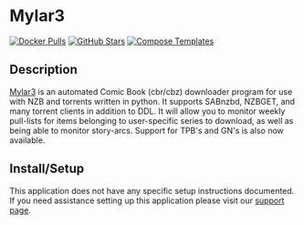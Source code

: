 # Mylar3

[![Docker Pulls](https://img.shields.io/docker/pulls/linuxserver/mylar3?style=flat-square&color=607D8B&label=docker%20pulls&logo=docker)](https://hub.docker.com/r/linuxserver/mylar3)
[![GitHub Stars](https://img.shields.io/github/stars/linuxserver/docker-mylar3?style=flat-square&color=607D8B&label=github%20stars&logo=github)](https://github.com/linuxserver/docker-mylar3)
[![Compose Templates](https://img.shields.io/static/v1?style=flat-square&color=607D8B&label=compose&message=templates)](https://github.com/GhostWriters/DockSTARTer/tree/master/compose/.apps/mylar3)

## Description

[Mylar3](https://github.com/mylar3/mylar3) is an automated Comic Book (cbr/cbz)
downloader program for use with NZB and torrents written in python. It supports
SABnzbd, NZBGET, and many torrent clients in addition to DDL. It will allow you
to monitor weekly pull-lists for items belonging to user-specific series to
download, as well as being able to monitor story-arcs. Support for TPB's and
GN's is also now available.

## Install/Setup

This application does not have any specific setup instructions documented. If
you need assistance setting up this application please visit our
[support page](https://dockstarter.com/basics/support/).
